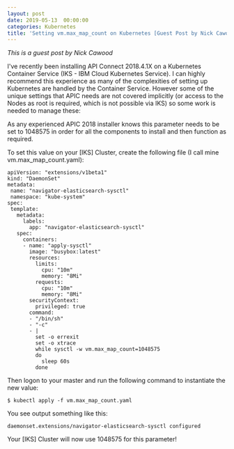 ```yaml
---
layout: post
date: 2019-05-13  00:00:00
categories: Kubernetes
title: 'Setting vm.max_map_count on Kubernetes [Guest Post by Nick Cawood]'
---
```


*This is a guest post by Nick Cawood*

I've recently been installing API Connect 2018.4.1X on a Kubernetes Container Service (IKS - IBM Cloud Kubernetes Service). I can highly recommend this experience as many of the complexities of setting up Kubernetes are handled by the Container Service. However some of the unique settings that APIC needs are not covered implicitly (or access to the Nodes as root is required, which is not possible via IKS) so some work is needed to manage these:


As any experienced APIC 2018 installer knows this parameter needs to be set to 1048575 in order for all the components to install and then function as required.

To set this value on your [IKS] Cluster, create the following file (I call mine vm.max_map_count.yaml):


```
apiVersion: "extensions/v1beta1"
kind: "DaemonSet"
metadata:
 name: "navigator-elasticsearch-sysctl"
 namespace: "kube-system"
spec:
 template:
   metadata:
     labels:
       app: "navigator-elasticsearch-sysctl"
   spec:
     containers:
     - name: "apply-sysctl"
       image: "busybox:latest"
       resources:
         limits:
           cpu: "10m"
           memory: "8Mi"
         requests:
           cpu: "10m"
           memory: "8Mi"
       securityContext:
         privileged: true
       command:
       - "/bin/sh"
       - "-c"
       - |
         set -o errexit
         set -o xtrace
         while sysctl -w vm.max_map_count=1048575
         do
           sleep 60s
         done
```
Then logon to your master and run the following command to instantiate the new value:

`$ kubectl apply -f vm.max_map_count.yaml`

You see output something like this:

`daemonset.extensions/navigator-elasticsearch-sysctl configured`

Your [IKS] Cluster will now use 1048575 for this parameter!
